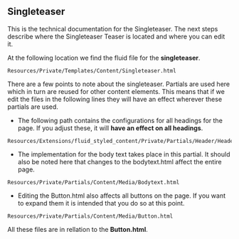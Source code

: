 ## Singleteaser

This is the technical documentation for the Singleteaser. The next steps describe where the Singleteaser Teaser is located and where you can edit it.

At the following location we find the fluid file for the **singleteaser**.

```
Resources/Private/Templates/Content/Singleteaser.html
```

There are a few points to note about the singleteaser. Partials are used here which in turn are reused for other content elements. This means that if we edit the files in the following lines they will have an effect wherever these partials are used.

- The following path contains the configurations for all headings for the page. If you adjust these, it will **have an effect on all headings**.
```
Resources/Extensions/fluid_styled_content/Private/Partials/Header/Header.html
```

- The implementation for the body text takes place in this partial. It should also be noted here that changes to the bodytext.html affect the entire page.

```
Resources/Private/Partials/Content/Media/Bodytext.html
```

- Editing the Button.html also affects all buttons on the page. If you want to expand them it is intended that you do so at this point.

```
Resources/Private/Partials/Content/Media/Button.html
```

All these files are in rellation to the **Button.html**.
